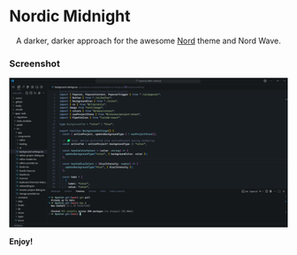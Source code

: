 # Nordic Midnight

<div align='center'>
  <div>
  A darker, darker approach for the awesome <a target='_blank' href='https://github.com/arcticicestudio/nord-visual-studio-code'>Nord</a> theme and Nord Wave.
  </div>
</div>

### Screenshot

![screenshot](assets/demo.png)

**Enjoy!**
